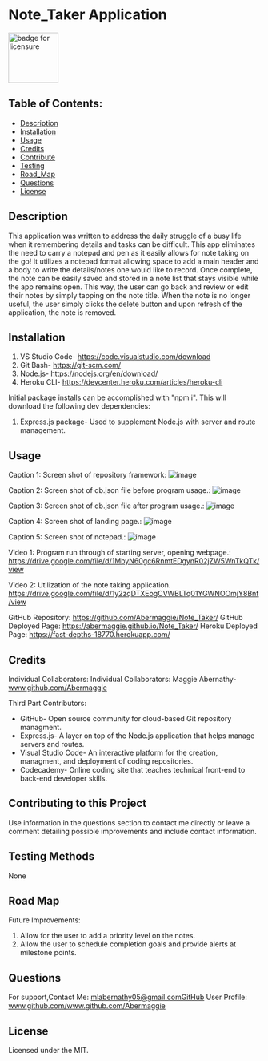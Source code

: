 # Note_Taker Application

<img width="100" alt="badge for licensure" src="https://img.shields.io/badge/License-MIT-blue.svg">

## Table of Contents:

- [Description](#description)
- [Installation](#installation)
- [Usage](#usage)
- [Credits](#credits)
- [Contribute](#contributing-to-this-project)
- [Testing](#testing-methods)
- [Road_Map](#road-map)
- [Questions](#questions)
- [License](#license)

## Description
This application was written to address the daily struggle of a busy life when it remembering details and tasks can be difficult.  This app eliminates the need to carry a notepad and pen as it easily allows for note taking on the go!  It utilizes a notepad format allowing space to add a main header and a body to write the details/notes one would like to record.  Once complete, the note can be easily saved and stored in a note list that stays visible while the app remains open.  This way, the user can go back and review or edit their notes by simply tapping on the note title.  When the note is no longer useful, the user simply clicks the delete button and upon refresh of the application, the note is removed.

## Installation
1. VS Studio Code- https://code.visualstudio.com/download
2. Git Bash- https://git-scm.com/
3. Node.js- https://nodejs.org/en/download/
4. Heroku CLI- https://devcenter.heroku.com/articles/heroku-cli

Initial package installs can be accomplished with "npm i". This will download the following dev dependencies:

1. Express.js package- Used to supplement Node.js with server and route management.


## Usage
Caption 1: Screen shot of repository framework:
![image](https://user-images.githubusercontent.com/114010430/210913229-eca7a74b-5a8f-4b2e-9f61-6984c1a1e4d0.png)



Caption 2: Screen shot of db.json file before program usage.:
![image](https://user-images.githubusercontent.com/114010430/210913302-e6f07979-5fdc-44d5-b888-b4f5ccadba05.png)


Caption 3: Screen shot of db.json file after program usage.:
![image](https://user-images.githubusercontent.com/114010430/210914335-8af89fb5-a672-4b5a-8cc3-c93557a7b087.png)


Caption 4: Screen shot of landing page.:
![image](https://user-images.githubusercontent.com/114010430/210913427-25bea231-547d-4a24-a223-61b4a1ead0c5.png)


Caption 5: Screen shot of notepad.:
![image](https://user-images.githubusercontent.com/114010430/210913499-571081cb-79d7-4021-9f84-8034666ff1b1.png)


Video 1: Program run through of starting server, opening webpage.:
https://drive.google.com/file/d/1MbyN60gc6RnmtEDgynR02jZW5WnTkQTk/view

Video 2: Utilization of the note taking application.
https://drive.google.com/file/d/1y2zqDTXEogCVWBLTq01YGWNOOmjY8Bnf/view

GitHub Repository: https://github.com/Abermaggie/Note_Taker/
GitHub Deployed Page: https://abermaggie.github.io/Note_Taker/
Heroku Deployed Page: https://fast-depths-18770.herokuapp.com/

## Credits
Individual Collaborators:
Individual Collaborators: Maggie Abernathy- www.github.com/Abermaggie


Third Part Contributors:
- GitHub- Open source community for cloud-based Git repository managment.
- Express.js- A layer on top of the Node.js application that helps manage servers and routes.
- Visual Studio Code- An interactive platform for the creation, managment, and deployment of coding repositories.
- Codecademy- Online coding site that teaches technical front-end to back-end developer skills.

## Contributing to this Project
Use information in the questions section to contact me directly or leave a comment detailing possible improvements and include contact information.

## Testing Methods
None

## Road Map
Future Improvements:

1. Allow for the user to add a priority level on the notes.
2. Allow the user to schedule completion goals and provide alerts at milestone points.


## Questions
For support,Contact Me: mlabernathy05@gmail.comGitHub User Profile: www.github.com/www.github.com/Abermaggie

## License
Licensed under the MIT.

  
